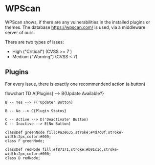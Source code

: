 # WPScan

WPScan shows, if there are any vulnerabilities in the installed plugins or themes.
The database https://wpscan.com/ is used, via a middleware server of ours.

There are two types of isses:
- High ("Critical") (CVSS >= 7 )
- Medium ("Warning") (CVSS < 7)

## Plugins
For every issue, there is exactly one recommendend action (a button)

flowchart TD
    A[Plugins] --> B{Update Available?}

    B -- Yes --> F('Update' Button)

    B -- No --> C{Plugin Status}

    C -- Active --> D('Deactivate' Button)
    C -- Inactive --> E[No Button]

    classDef greenNode fill:#a3e635,stroke:#4d7c0f,stroke-width:2px,color:#000;
    class F greenNode;

    classDef redNode fill:#f87171,stroke:#b91c1c,stroke-width:2px,color:#000;
    class D redNode;

